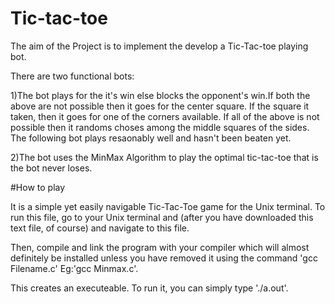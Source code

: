 # Tic-tac-toe
The aim of the Project is to implement the develop a Tic-Tac-toe playing bot. 

There are two functional bots:

1)The bot plays for the it's win else blocks the opponent's win.If both the above are not possible then it goes for the center square.
If the square it taken, then it goes for one of the corners available. If all of the above is not possible then it randoms choses among
the middle squares of the sides. The following bot plays resaonably well and hasn't been beaten yet. 

2)The bot uses the MinMax Algorithm to play the optimal tic-tac-toe that is the bot never loses.


#How to play

It is a simple yet easily navigable Tic-Tac-Toe game for the Unix terminal. To run this file, go
to your Unix terminal and (after you have downloaded this text file, of course) and
navigate to this file. 

Then, compile and link the program with your compiler which will
almost definitely be installed unless you have removed it using the command 'gcc Filename.c' Eg:'gcc Minmax.c'.

This creates an executeable. To run it, you can simply type './a.out'. 
